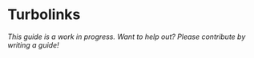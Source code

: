 # Turbolinks

*This guide is a work in progress. Want to help out? Please contribute by writing a guide!*